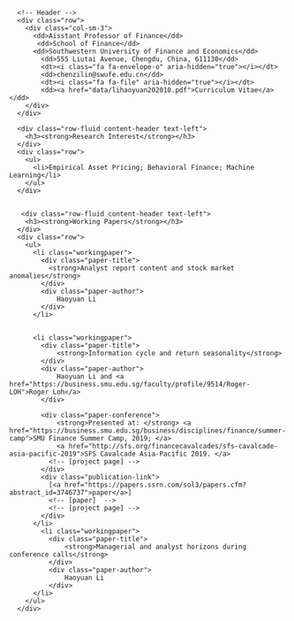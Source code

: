 <html lang="en">
  <body>
    <div class="container" id="container">
    
      <!-- Header -->
      <div class="row">
        <div class="col-sm-3">
          <dd>Aisstant Professor of Finance</dd>
           <dd>School of Finance</dd>
          <dd>Southwestern University of Finance and Economics</dd>
            <dd>555 Liutai Avenue, Chengdu, China, 611130</dd>
            <dt><i class="fa fa-envelope-o" aria-hidden="true"></i></dt>
            <dd>chenzilin@swufe.edu.cn</dd>
            <dt><i class="fa fa-file" aria-hidden="true"></i></dt>
            <dd><a href="data/lihaoyuan202010.pdf">Curriculum Vitae</a></dd>
        </div>
      </div>

      <div class="row-fluid content-header text-left">
        <h3><strong>Research Interest</strong></h3>
      </div>
      <div class="row">
        <ul>
          <li>Empirical Asset Pricing; Behavioral Finance; Machine Learning</li>
        </ul>
      </div>
      
      
       <div class="row-fluid content-header text-left">
        <h3><strong>Working Papers</strong></h3>
      </div>
      <div class="row">
        <ul>
          <li class="workingpaper">
            <div class="paper-title">
              <strong>Analyst report content and stock market anomalies</strong>
            </div>
            <div class="paper-author">
                Haoyuan Li
            </div>
          </li>

          
          <li class="workingpaper">
            <div class="paper-title">
                <strong>Information cycle and return seasonality</strong>
            </div>
            <div class="paper-author">
                Haoyuan Li and <a href="https://business.smu.edu.sg/faculty/profile/9514/Roger-LOH">Roger Loh</a>
            </div>
          
            <div class="paper-conference">
                <strong>Presented at: </strong> <a href="https://business.smu.edu.sg/business/disciplines/finance/summer-camp">SMU Finance Summer Camp, 2019; </a> 
                <a href="http://sfs.org/financecavalcades/sfs-cavalcade-asia-pacific-2019">SFS Cavalcade Asia-Pacific 2019. </a>
              <!-- [project page] -->
            </div>
            <div class="publication-link">
              [<a href="https://papers.ssrn.com/sol3/papers.cfm?abstract_id=3746737">paper</a>]
              <!-- [paper]  -->
              <!-- [project page] -->
            </div>
          </li>
            <li class="workingpaper">
              <div class="paper-title">
                  <strong>Managerial and analyst horizons during conference calls</strong>
              </div>
              <div class="paper-author">
                  Haoyuan Li 
              </div>          
          </li>
        </ul>
      </div>
         

  
            
  </body>
</html>
